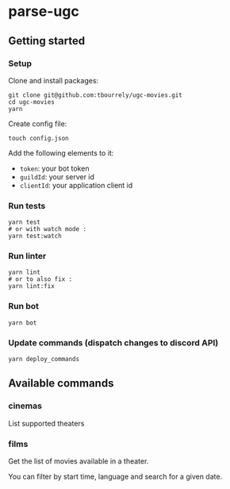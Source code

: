 # parse-ugc

## Getting started

### Setup

Clone and install packages:

```
git clone git@github.com:tbourrely/ugc-movies.git
cd ugc-movies
yarn
```

Create config file:

```
touch config.json
```

Add the following elements to it:

- `token`: your bot token
- `guildId`: your server id
- `clientId`: your application client id

### Run tests

```
yarn test
# or with watch mode :
yarn test:watch
```

### Run linter

```
yarn lint
# or to also fix :
yarn lint:fix
```

### Run bot

```
yarn bot
```

### Update commands (dispatch changes to discord API)

```
yarn deploy_commands
```

## Available commands

### cinemas

List supported theaters

### films

Get the list of movies available in a theater.

You can filter by start time, language and search for a given date.
